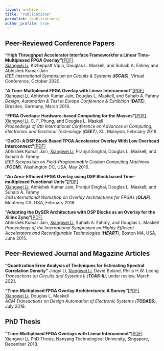 ```yaml
---
layout: archive
title: "Publications"
permalink: /publications/
author_profile: true
---
```


Peer-Reviewed Conference Papers
-------------------------------

<strong>“High Throughput Accelerator Interface Frameworkfor a Linear Time-Multiplexed FPGA Overlay”</strong>[[PDF]](https://ieeexplore.ieee.org/document/9181072)<br>
<u>Xiangwei Li</u>, Kizheppatt Vipin, Douglas L. Maskell, and Suhaib A. Fahmy and Abhishek Kumar Jain <br> 
<em>IEEE International Symposium on Circuits & Systems (<strong>ISCAS</strong>)</em>, Virtual Conference, October 2020.<br>

<strong>“A Time-Multiplexed FPGA Overlay with Linear Interconnect”</strong>[[PDF]](https://ieeexplore.ieee.org/abstract/document/8342171)<br> 
<u>Xiangwei Li</u>, Abhishek Kumar Jain, Douglas L. Maskell, and Suhaib A. Fahmy <br> 
<em>Design, Automation & Test in Europe Conference & Exhibition (<strong>DATE</strong>)</em>, Dresden, Germany, March 2018.<br>

<strong>“FPGA Overlays: Hardware-based Computing for the Masses”</strong>[[PDF]](https://www.researchgate.net/profile/Xiangwei_Li4/publication/323886213_FPGA_Overlays_Hardware_based_Computing_for_the_Masses/links/5ac345ef0f7e9bfc045f8ee1/FPGA-Overlays-Hardware-based-Computing-for-the-Masses.pdf)<br> 
<u>Xiangwei Li</u>, C. F. Phung, and Douglas L. Maskell <br> 
<em>Proceedings of 8th International Conference on Advances in Computing, Electronics and Electrical Technology (<strong>CEET</strong>)</em>, KL, Malaysia, February 2018.<br>

<strong>“DeCO: A DSP Block Based FPGA Accelerator Overlay With Low Overhead Interconnect”</strong>[[PDF]](https://ieeexplore.ieee.org/abstract/document/7544733)<br> 
Abhishek Kumar Jain, <u>Xiangwei Li</u>, Pranjul Singhai, Douglas L. Maskell, and Suhaib A. Fahmy <br> 
<em>IEEE Symposium on Field-Programmable Custom Computing Machines (<strong>FCCM</strong>)</em>, Washington DC, USA, May 2016. <br>

<strong>“An Area-Efficient FPGA Overlay using DSP Block based Time-multiplexed Functional Units”</strong>[[PDF]](https://arxiv.org/abs/1606.06460)<br> 
<u>Xiangwei Li</u>, Abhishek Kumar Jain, Pranjul Singhai, Douglas L. Maskell, and Suhaib A. Fahmy <br> 
<em>2nd International Workshop on Overlay Architectures for FPGAs (<strong>OLAF</strong>)</em>, Monterey CA, USA, February 2016. <br>

<strong>“Adapting the DySER Architecture with DSP Blocks as an Overlay for the Xilinx Zynq”</strong>[[PDF]](https://dl.acm.org/citation.cfm?id=2927970)<br> 
Abhishek Kumar Jain, <u>Xiangwei Li</u>, Suhaib A. Fahmy, and Douglas L. Maskell <br> 
<em>Proceedings of the International Symposium on Highly-Efficient Accelerators and Reconfigurable Technologies (<strong>HEART</strong>)</em>, Boston MA, USA, June 2015.<br>


Peer-Reviewed Journal and Magazine Articles
-------------------------------------------

<strong>“Quantization Error Analysis of Techniques for Estimating Spectral Correlation Density”</strong> 
Jingyi Li, <u>Xiangwei Li</u>, David Boland, Philip H.W. Leong <br> 
<em>Transactions on Circuits and Systems II (<strong>TCAS-II</strong>)</em>, under review, March 2021. <br>

<strong>“Time-Multiplexed FPGA Overlay Architectures: A Survey”</strong>[[PDF]](https://dl.acm.org/citation.cfm?id=3339861&dl=ACM&coll=DL)<br> 
<u>Xiangwei Li</u>, Douglas L. Maskell <br> 
<em>ACM Transactions on Design Automation of Electronic Systems (<strong>TODAES</strong>)</em>, July 2019. <br>


PhD Thesis
----------

<strong>“Time-Multiplexed FPGA Overlays with Linear Interconnect”</strong>[[PDF]](https://dr.ntu.edu.sg/bitstream/handle/10220/46937/thesis_LiXiangwei.pdf?sequence=1&isAllowed=y)<br> 
Xiangwei Li, PhD Thesis, Nanyang Technological University, Singapore, December 2018. <br>
